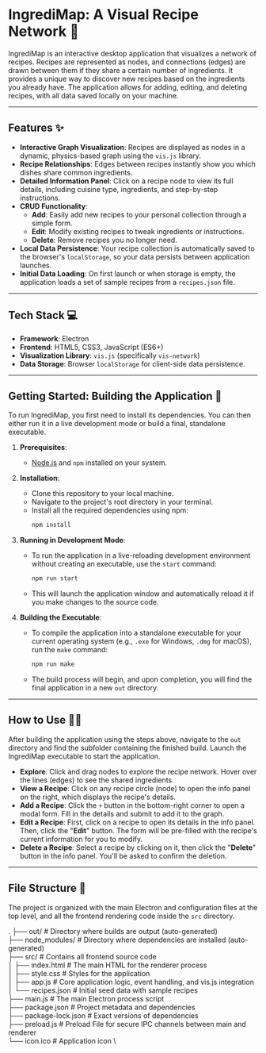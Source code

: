 # IngrediMap: A Visual Recipe Network 🍲

IngrediMap is an interactive desktop application that visualizes a network of recipes. Recipes are represented as nodes, and connections (edges) are drawn between them if they share a certain number of ingredients. It provides a unique way to discover new recipes based on the ingredients you already have. The application allows for adding, editing, and deleting recipes, with all data saved locally on your machine.

***

## Features ✨

* **Interactive Graph Visualization**: Recipes are displayed as nodes in a dynamic, physics-based graph using the `vis.js` library.
* **Recipe Relationships**: Edges between recipes instantly show you which dishes share common ingredients.
* **Detailed Information Panel**: Click on a recipe node to view its full details, including cuisine type, ingredients, and step-by-step instructions.
* **CRUD Functionality**:
    * **Add**: Easily add new recipes to your personal collection through a simple form.
    * **Edit**: Modify existing recipes to tweak ingredients or instructions.
    * **Delete**: Remove recipes you no longer need.
* **Local Data Persistence**: Your recipe collection is automatically saved to the browser's `localStorage`, so your data persists between application launches.
* **Initial Data Loading**: On first launch or when storage is empty, the application loads a set of sample recipes from a `recipes.json` file.

***

## Tech Stack 💻

* **Framework**: Electron
* **Frontend**: HTML5, CSS3, JavaScript (ES6+)
* **Visualization Library**: `vis.js` (specifically `vis-network`)
* **Data Storage**: Browser `localStorage` for client-side data persistence.

***

## Getting Started: Building the Application 🚀

To run IngrediMap, you first need to install its dependencies. You can then either run it in a live development mode or build a final, standalone executable.

1.  **Prerequisites**:
    * [Node.js](https://nodejs.org/) and `npm` installed on your system.

2.  **Installation**:
    * Clone this repository to your local machine.
    * Navigate to the project's root directory in your terminal.
    * Install all the required dependencies using npm:
        ```bash
        npm install
        ```

3.  **Running in Development Mode**:
    * To run the application in a live-reloading development environment without creating an executable, use the `start` command:
        ```bash
        npm run start
        ```
    * This will launch the application window and automatically reload it if you make changes to the source code.

4.  **Building the Executable**:
    * To compile the application into a standalone executable for your current operating system (e.g., `.exe` for Windows, `.dmg` for macOS), run the `make` command:
        ```bash
        npm run make
        ```
    * The build process will begin, and upon completion, you will find the final application in a new `out` directory.

***

## How to Use 🧑‍🍳

After building the application using the steps above, navigate to the `out` directory and find the subfolder containing the finished build. Launch the IngrediMap executable to start the application.

* **Explore**: Click and drag nodes to explore the recipe network. Hover over the lines (edges) to see the shared ingredients.
* **View a Recipe**: Click on any recipe circle (node) to open the info panel on the right, which displays the recipe's details.
* **Add a Recipe**: Click the `+` button in the bottom-right corner to open a modal form. Fill in the details and submit to add it to the graph.
* **Edit a Recipe**: First, click on a recipe to open its details in the info panel. Then, click the "**Edit**" button. The form will be pre-filled with the recipe's current information for you to modify.
* **Delete a Recipe**: Select a recipe by clicking on it, then click the "**Delete**" button in the info panel. You'll be asked to confirm the deletion.

***

## File Structure 📂

The project is organized with the main Electron and configuration files at the top level, and all the frontend rendering code inside the `src` directory.

.
├── out/               # Directory where builds are output (auto-generated) \
├── node_modules/      # Directory where dependencies are installed (auto-generated) \
├── src/               # Contains all frontend source code \
│   ├── index.html     # The main HTML for the renderer process \
│   ├── style.css      # Styles for the application \
│   ├── app.js         # Core application logic, event handling, and vis.js integration \
│   └── recipes.json   # Initial seed data with sample recipes \
├── main.js            # The main Electron process script \
├── package.json       # Project metadata and dependencies \
├── package-lock.json  # Exact versions of dependencies \
├── preload.js         # Preload File for secure IPC channels between main and renderer \
└── icon.ico           # Application icon \